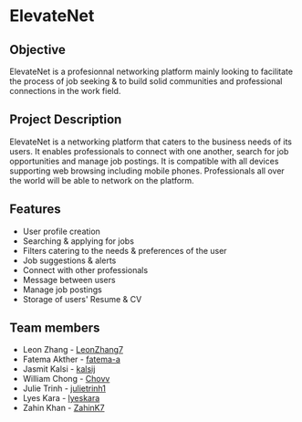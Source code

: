# ElevateNet 

## Objective
ElevateNet is a profesionnal networking platform mainly looking to facilitate the process of job seeking & to build solid communities and professional connections in the work field. 

## Project Description
ElevateNet is a networking platform that caters to the business needs of its users. It enables professionals to connect with one another, search for job opportunities and manage job postings. It is compatible with all devices supporting web browsing including mobile phones. Professionals all over the world will be able to network on the platform.

## Features
- User profile creation
- Searching & applying for jobs
- Filters catering to the needs & preferences of the user
- Job suggestions & alerts
- Connect with other professionals
- Message between users
- Manage job postings
- Storage of users' Resume & CV

## Team members
- Leon Zhang - [LeonZhang7](https://github.com/LeonZhang7)
- Fatema Akther - [fatema-a](https://github.com/fatema-a)
- Jasmit Kalsi - [kalsij](https://github.com/kalsij)
- William Chong - [Chovv](https://github.com/Chovv)
- Julie Trinh - [julietrinh1](https://github.com/julietrinh1)
- Lyes Kara - [lyeskara](https://github.com/lyeskara)
- Zahin Khan - [ZahinK7](https://github.com/ZahinK7)

<!-- Links for buttons -->
[contributors-shield]: https://img.shields.io/github/contributors/lyeskara/SOEN390.svg?style=for-the-badge
